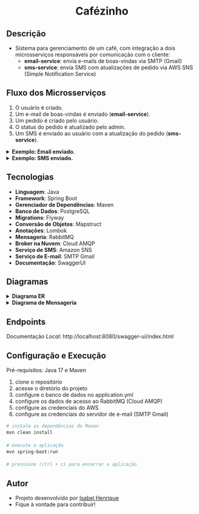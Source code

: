 <h1 align="center">
  Cafézinho
</h1>

## Descrição

- Sistema para gerenciamento de um café, com integração a dois microsserviços responsáveis por comunicação com o cliente:
    - **email-service**: envia e-mails de boas-vindas via SMTP (Gmail)
    - **sms-service**: envia SMS com atualizações de pedido via AWS SNS (Simple Notification Service)

## Fluxo dos Microsserviços
1. O usuário é criado.
2. Um e-mail de boas-vindas é enviado (**email-service**).
3. Um pedido é criado pelo usuário.
4. O status do pedido é atualizado pelo admin.
5. Um SMS é enviado ao usuário com a atualização do pedido (**sms-service**).

<details>
    <summary><b>Exemplo: Email enviado.</b></summary>
    <img src="assets/email-exemplo.png" alt="Exemplo do Email">
</details>
<details>
    <summary><b>Exemplo: SMS enviado.</b></summary>
    <img src="assets/sms-exemplo.jpg" alt="Exemplo de SMS">
</details>

## Tecnologias
- **Linguagem**: Java
- **Framework**: Spring Boot
- **Gerenciador de Dependências**: Maven
- **Banco de Dados**: PostgreSQL
- **Migrations**: Flyway
- **Conversão de Objetos**: Mapstruct
- **Anotações**: Lombok
- **Mensageria**: RabbitMQ
- **Broker na Nuvem**: Cloud AMQP
- **Serviço de SMS**: Amazon SNS
- **Serviço de E-mail**: SMTP Gmail
- **Documentação**: SwaggerUI

## Diagramas
<details>
    <summary><b>Diagrama ER</b></summary>
    <img src="assets/diagrama-er.png" alt="Diagrama de Entidade-Relacionamento">
</details>
<details>
    <summary><b>Diagrama de Mensageria</b></summary>
    <img src="assets/diagrama-rabbitmq.png" alt="Diagrama de Mensageria">
</details>

## Endpoints
Documentação _Local_: http://localhost:8080/swagger-ui/index.html

## Configuração e Execução
Pré-requisitos: Java 17 e Maven

1. clone o repositório
2. acesse o diretório do projeto
3. configure o banco de dados no application.yml
4. configure os dados de acesso ao RabbitMQ (Cloud AMQP)
5. configure as credenciais do AWS
6. configure as credenciais do servidor de e-mail (SMTP Gmail)

```bash
# instale as dependências do Maven
mvn clean install

# execute a aplicação
mvn spring-boot:run

# pressione (ctrl + c) para encerrar a aplicação
```

## Autor

- Projeto desenvolvido por [Isabel Henrique](https://www.linkedin.com/in/isabel-henrique/)
- Fique à vontade para contribuir!